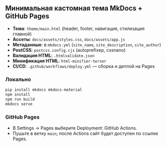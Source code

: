 ## Минимальная кастомная тема MkDocs + GitHub Pages

- **Тема**: `theme/main.html` (header, footer, навигация, стилизация главной)
- **Ассеты**: `docs/assets/styles.css`, `docs/assets/app.js`
- **Метаданные**: в `mkdocs.yml` (`site_name`, `site_description`, `site_author`)
- **PostCSS**: `postcss.config.cjs` (autoprefixер, cssnano)
- **Валидация HTML**: `.htmlvalidate.json`
- **Минификация HTML**: `html-minifier-terser`
- **CI/CD**: `.github/workflows/deploy.yml` — сборка и деплой на Pages

### Локально
```bash
pip install mkdocs mkdocs-material
npm install
npm run build
mkdocs serve
```

### GitHub Pages
- В Settings → Pages выберите Deployment: GitHub Actions.
- Пушьте в ветку `main`; после Actions сайт будет доступен по ссылке Pages.

